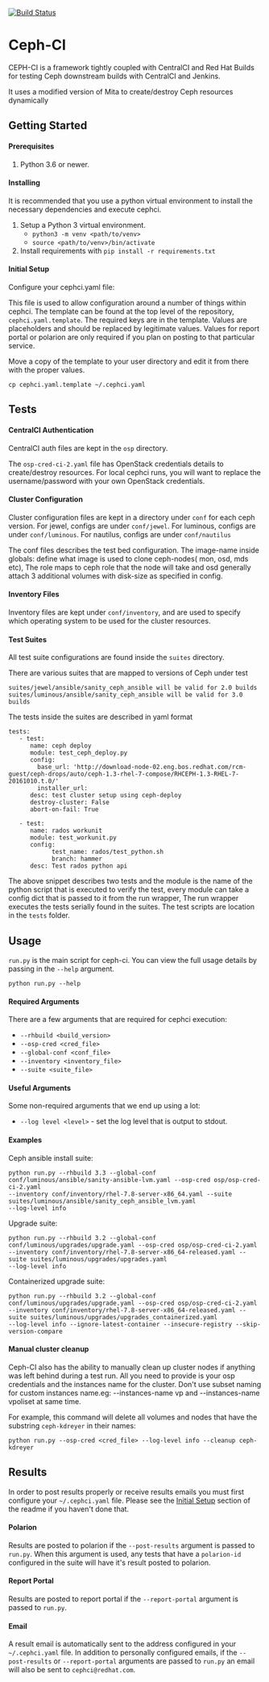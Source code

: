 [![Build Status](https://github.com/red-hat-storage/cephci/workflows/tests/badge.svg)](https://github.com/red-hat-storage/cephci/actions)
# Ceph-CI
CEPH-CI is a framework tightly coupled with CentralCI and Red Hat Builds for
testing Ceph downstream builds with CentralCI and Jenkins.

It uses a modified version of Mita to create/destroy Ceph resources dynamically

## Getting Started
#### Prerequisites
1. Python 3.6 or newer.

#### Installing
It is recommended that you use a python virtual environment to install the necessary dependencies and execute cephci.

1. Setup a Python 3 virtual environment.
    * `python3 -m venv <path/to/venv>`
    * `source <path/to/venv>/bin/activate`
2. Install requirements with `pip install -r requirements.txt`

#### Initial Setup
Configure your cephci.yaml file:

This file is used to allow configuration around a number of things within cephci.
The template can be found at the top level of the repository, `cephci.yaml.template`.
The required keys are in the template. Values are placeholders and should be replaced by legitimate values.
Values for report portal or polarion are only required if you plan on posting to that particular service.

Move a copy of the template to your user directory and edit it from there with the proper values.
```
cp cephci.yaml.template ~/.cephci.yaml
```

## Tests
#### CentralCI Authentication
CentralCI auth files are kept in the `osp` directory.

The `osp-cred-ci-2.yaml` file has OpenStack credentials details to create/destroy resources.
For local cephci runs, you will want to replace the username/password with
your own OpenStack credentials.

#### Cluster Configuration
Cluster configuration files are kept in a directory under `conf` for each ceph version.
For jewel, configs are under `conf/jewel`.
For luminous, configs are under `conf/luminous`.
For nautilus, configs are under `conf/nautilus`

The conf files describes the test bed configuration.
The image-name inside globals: define what image is used to clone ceph-nodes(
mon, osd, mds etc), The role maps to ceph role that the node will take
and osd generally attach 3 additional volumes with disk-size as specified in
config.

#### Inventory Files
Inventory files are kept under `conf/inventory`,
and are used to specify which operating system to be used for the cluster resources.

#### Test Suites
All test suite configurations are found inside the `suites` directory.

There are various suites that are mapped to versions of Ceph under test

```
suites/jewel/ansible/sanity_ceph_ansible will be valid for 2.0 builds
suites/luminous/ansible/sanity_ceph_ansible will be valid for 3.0 builds
```
The tests inside the suites are described in yaml format

```
tests:
   - test:
      name: ceph deploy
      module: test_ceph_deploy.py
      config:
        base_url: 'http://download-node-02.eng.bos.redhat.com/rcm-guest/ceph-drops/auto/ceph-1.3-rhel-7-compose/RHCEPH-1.3-RHEL-7-20161010.t.0/'
        installer_url: 
      desc: test cluster setup using ceph-deploy
      destroy-cluster: False
      abort-on-fail: True
      
   - test:
      name: rados workunit
      module: test_workunit.py
      config:
            test_name: rados/test_python.sh
            branch: hammer
      desc: Test rados python api
```
The above snippet describes two tests and the module is the name of the python
script that is executed to verify the test, every module can take a config
dict that is passed to it from the run wrapper, The run wrapper executes
the tests serially found in the suites. The test scripts are location in
the `tests` folder.

## Usage
`run.py` is the main script for ceph-ci. You can view the full usage details by passing in the `--help` argument.
```
python run.py --help
```
#### Required Arguments
There are a few arguments that are required for cephci execution:

* `--rhbuild <build_version>`
* `--osp-cred <cred_file>`
* `--global-conf <conf_file>`
* `--inventory <inventory_file>`
* `--suite <suite_file>`

#### Useful Arguments
Some non-required arguments that we end up using a lot:
* `--log level <level>` - set the log level that is output to stdout.

#### Examples
Ceph ansible install suite:
```
python run.py --rhbuild 3.3 --global-conf conf/luminous/ansible/sanity-ansible-lvm.yaml --osp-cred osp/osp-cred-ci-2.yaml
--inventory conf/inventory/rhel-7.8-server-x86_64.yaml --suite suites/luminous/ansible/sanity_ceph_ansible_lvm.yaml
--log-level info
```
Upgrade suite:
```
python run.py --rhbuild 3.2 --global-conf conf/luminous/upgrades/upgrade.yaml --osp-cred osp/osp-cred-ci-2.yaml
--inventory conf/inventory/rhel-7.8-server-x86_64-released.yaml --suite suites/luminous/upgrades/upgrades.yaml
--log-level info
```
Containerized upgrade suite:
```
python run.py --rhbuild 3.2 --global-conf conf/luminous/upgrades/upgrade.yaml --osp-cred osp/osp-cred-ci-2.yaml
--inventory conf/inventory/rhel-7.8-server-x86_64-released.yaml --suite suites/luminous/upgrades/upgrades_containerized.yaml
--log-level info --ignore-latest-container --insecure-registry --skip-version-compare
```

#### Manual cluster cleanup
Ceph-CI also has the ability to manually clean up cluster nodes if anything was left behind during a test run.
All you need to provide is your osp credentials and the instances name for the cluster. Don't use subset naming for custom instances name.eg: --instances-name vp and --instances-name vpoliset  at same time.

For example, this command will delete all volumes and nodes that have the substring `ceph-kdreyer` in their names:
```
python run.py --osp-cred <cred_file> --log-level info --cleanup ceph-kdreyer
```

## Results
In order to post results properly or receive results emails you must first configure your `~/.cephci.yaml` file.
Please see the [Initial Setup](#initial-setup) section of the readme if you haven't done that.

#### Polarion
Results are posted to polarion if the `--post-results` argument is passed to `run.py`.
When this argument is used, any tests that have a `polarion-id` configured in the suite
will have it's result posted to polarion.

#### Report Portal
Results are posted to report portal if the `--report-portal` argument is passed to `run.py`.

#### Email
A result email is automatically sent to the address configured in your `~/.cephci.yaml` file.
In addition to personally configured emails, if the `--post-results` or `--report-portal` arguments are
passed to `run.py` an email will also be sent to `cephci@redhat.com`.
